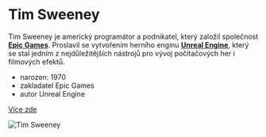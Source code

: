 # Tim Sweeney

Tim Sweeney je americký programátor a podnikatel, který založil společnost [**Epic Games**](https://en.wikipedia.org/wiki/Epic_Games). 
Proslavil se vytvořením herního enginu [**Unreal Engine**](https://en.wikipedia.org/wiki/Unreal_Engine), který se stal jedním z 
nejdůležitějších nástrojů pro vývoj počítačových her i filmových efektů.

- narozen: 1970
- zakladatel Epic Games
- autor Unreal Engine

[Více zde](https://en.wikipedia.org/wiki/Tim_Sweeney_(game_developer))

![Tim Sweeney](https://upload.wikimedia.org/wikipedia/commons/e/ee/Tim_Sweeney%2C_GDCA_2017_%28portrait_crop%29.jpg)
